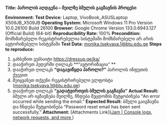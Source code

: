 **Title: პაროლის აღდგენა – მეილზე ბმულის გაგზავნის პროცესი**

**Environment:**
**Test Device:** Laptop, VivoBook_ASUSLaptop X509JB_X509JB
**Operating System:** Microsoft  Windows 11 Pro Version 10.0.26100 Build 26100
**Browser:** Google Chrome Version 133.0.6943.127 (Official Build) (64-bit)
**Reproducibility Rate:** 100%
**Precondition:**
მომხმარებელი რეგისტრირებულია სისტემაში
მომხმარებელი არ არის ავტორიზებული სისტემაში
**Test Data:**
monika.tsekvava.1@btu.edu.ge
**Steps to reproduce:**
1. გახსენით ვებსაიტი https://dressup.ge/ka/
2. დააჭირეთ ჰედერში ღილაკს **“ავტორიზაცია” **
3. დააჭირეთ ღილაკს **“დაგავიწყდა პაროლი?”** პაროლის ინფუთის ქვევით
4. შეიყვანეთ თქვენი რეგისტრირებული ელფოსტა (monika.tsekvava.1@btu.edu.ge)
5. დააჭირეთ ღილაკს **“გადატვირთვის ბმულის გაგზავნა”**
**Actual Result:**
ბმული არ იგზავნება მეილზე, ჩნდება შეცდომის შეტყობინება  “An error occurred while sending the email.”
**Expected Result:**
ბმული გაიგზავნა და ჩნდება შეტყობინება “Password reset email has been sent successfully.” 
**Attachment:**
[Attachments Link]([Jam | Console logs, network requests, and more ](https://jam.dev/c/7450211f-f25d-4d6c-bc6b-ed3117f0ab11))

